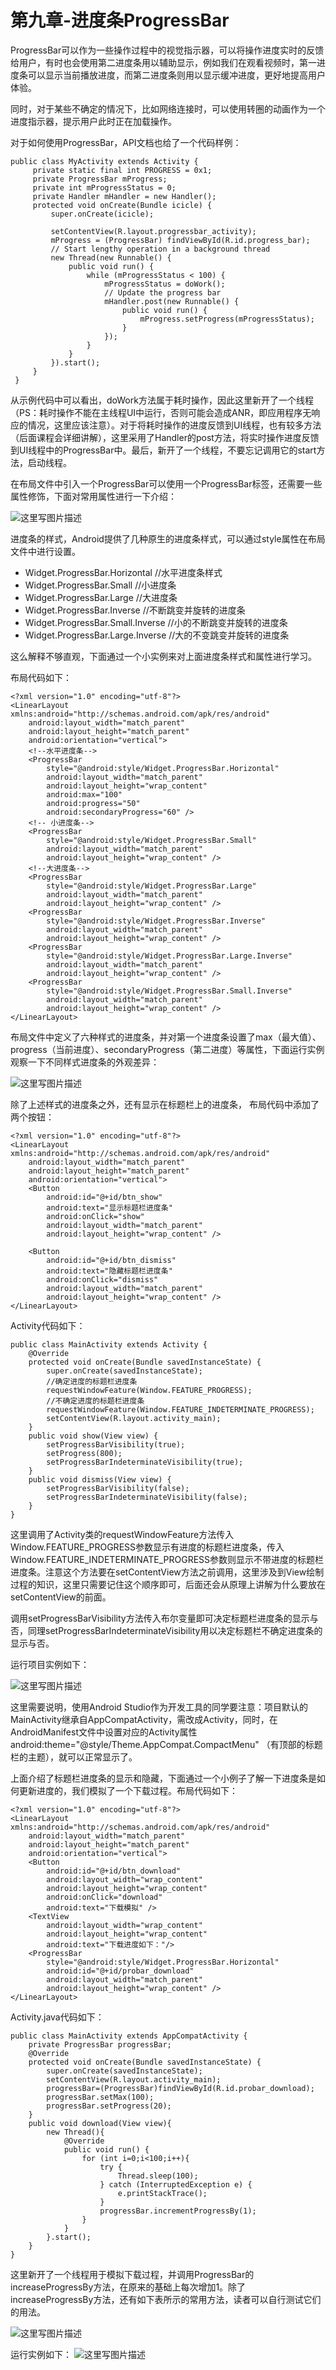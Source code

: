 # 第九章-进度条ProgressBar

ProgressBar可以作为一些操作过程中的视觉指示器，可以将操作进度实时的反馈给用户，有时也会使用第二进度条用以辅助显示，例如我们在观看视频时，第一进度条可以显示当前播放进度，而第二进度条则用以显示缓冲进度，更好地提高用户体验。

同时，对于某些不确定的情况下，比如网络连接时，可以使用转圈的动画作为一个进度指示器，提示用户此时正在加载操作。

对于如何使用ProgressBar，API文档也给了一个代码样例：

```
public class MyActivity extends Activity {
     private static final int PROGRESS = 0x1;
     private ProgressBar mProgress;
     private int mProgressStatus = 0;
     private Handler mHandler = new Handler();
     protected void onCreate(Bundle icicle) {
         super.onCreate(icicle);

         setContentView(R.layout.progressbar_activity);
         mProgress = (ProgressBar) findViewById(R.id.progress_bar);
         // Start lengthy operation in a background thread
         new Thread(new Runnable() {
             public void run() {
                 while (mProgressStatus < 100) {
                     mProgressStatus = doWork();
                     // Update the progress bar
                     mHandler.post(new Runnable() {
                         public void run() {
                             mProgress.setProgress(mProgressStatus);
                         }
                     });
                 }
             }
         }).start();
     }
 }
```

从示例代码中可以看出，doWork方法属于耗时操作，因此这里新开了一个线程（PS：耗时操作不能在主线程UI中运行，否则可能会造成ANR，即应用程序无响应的情况，这里应该注意）。对于将耗时操作的进度反馈到UI线程，也有较多方法（后面课程会详细讲解），这里采用了Handler的post方法，将实时操作进度反馈到UI线程中的ProgressBar中。最后，新开了一个线程，不要忘记调用它的start方法，启动线程。

在布局文件中引入一个ProgressBar可以使用一个ProgressBar标签，还需要一些属性修饰，下面对常用属性进行一下介绍：

![这里写图片描述](http://img.blog.csdn.net/20160425201600577)

进度条的样式，Android提供了几种原生的进度条样式，可以通过style属性在布局文件中进行设置。

- Widget.ProgressBar.Horizontal    //水平进度条样式
- Widget.ProgressBar.Small        //小进度条
- Widget.ProgressBar.Large        //大进度条
- Widget.ProgressBar.Inverse       //不断跳变并旋转的进度条
- Widget.ProgressBar.Small.Inverse  //小的不断跳变并旋转的进度条
- Widget.ProgressBar.Large.Inverse  //大的不变跳变并旋转的进度条

这么解释不够直观，下面通过一个小实例来对上面进度条样式和属性进行学习。

布局代码如下：

```
<?xml version="1.0" encoding="utf-8"?>
<LinearLayout xmlns:android="http://schemas.android.com/apk/res/android"
    android:layout_width="match_parent"
    android:layout_height="match_parent"
    android:orientation="vertical">
    <!--水平进度条-->
    <ProgressBar
        style="@android:style/Widget.ProgressBar.Horizontal"
        android:layout_width="match_parent"
        android:layout_height="wrap_content"
        android:max="100"
        android:progress="50"
        android:secondaryProgress="60" />
    <!-- 小进度条-->
    <ProgressBar
        style="@android:style/Widget.ProgressBar.Small"
        android:layout_width="match_parent"
        android:layout_height="wrap_content" />
    <!--大进度条-->
    <ProgressBar
        style="@android:style/Widget.ProgressBar.Large"
        android:layout_width="match_parent"
        android:layout_height="wrap_content" />
    <ProgressBar
        style="@android:style/Widget.ProgressBar.Inverse"
        android:layout_width="match_parent"
        android:layout_height="wrap_content" />
    <ProgressBar
        style="@android:style/Widget.ProgressBar.Large.Inverse"
        android:layout_width="match_parent"
        android:layout_height="wrap_content" />
    <ProgressBar
        style="@android:style/Widget.ProgressBar.Small.Inverse"
        android:layout_width="match_parent"
        android:layout_height="wrap_content" />
</LinearLayout>
```

布局文件中定义了六种样式的进度条，并对第一个进度条设置了max（最大值）、progress（当前进度）、secondaryProgress（第二进度）等属性，下面运行实例观察一下不同样式进度条的外观差异：

![这里写图片描述](images/9-1.png)

除了上述样式的进度条之外，还有显示在标题栏上的进度条，
布局代码中添加了两个按钮：

```
<?xml version="1.0" encoding="utf-8"?>
<LinearLayout xmlns:android="http://schemas.android.com/apk/res/android"
    android:layout_width="match_parent"
    android:layout_height="match_parent"
    android:orientation="vertical">
    <Button
        android:id="@+id/btn_show"
        android:text="显示标题栏进度条"
        android:onClick="show"
        android:layout_width="match_parent"
        android:layout_height="wrap_content" />

    <Button
        android:id="@+id/btn_dismiss"
        android:text="隐藏标题栏进度条"
        android:onClick="dismiss"
        android:layout_width="match_parent"
        android:layout_height="wrap_content" />
</LinearLayout>
```

Activity代码如下：

```
public class MainActivity extends Activity {
    @Override
    protected void onCreate(Bundle savedInstanceState) {
        super.onCreate(savedInstanceState);
        //确定进度的标题栏进度条
        requestWindowFeature(Window.FEATURE_PROGRESS);
        //不确定进度的标题栏进度条
        requestWindowFeature(Window.FEATURE_INDETERMINATE_PROGRESS);
        setContentView(R.layout.activity_main);
    }
    public void show(View view) {
        setProgressBarVisibility(true);
        setProgress(800);
        setProgressBarIndeterminateVisibility(true);
    }
    public void dismiss(View view) {
        setProgressBarVisibility(false);
        setProgressBarIndeterminateVisibility(false);
    }
}
```

这里调用了Activity类的requestWindowFeature方法传入Window.FEATURE_PROGRESS参数显示有进度的标题栏进度条，传入Window.FEATURE_INDETERMINATE_PROGRESS参数则显示不带进度的标题栏进度条。注意这个方法要在setContentView方法之前调用，这里涉及到View绘制过程的知识，这里只需要记住这个顺序即可，后面还会从原理上讲解为什么要放在setContentView的前面。

调用setProgressBarVisibility方法传入布尔变量即可决定标题栏进度条的显示与否，同理setProgressBarIndeterminateVisibility用以决定标题栏不确定进度条的显示与否。

运行项目实例如下：

![这里写图片描述](images/9-2.png)

这里需要说明，使用Android Studio作为开发工具的同学要注意：项目默认的MainActivity继承自AppCompatActivity，需改成Activity，同时，在AndroidManifest文件中设置对应的Activity属性android:theme="@style/Theme.AppCompat.CompactMenu" （有顶部的标题栏的主题），就可以正常显示了。

上面介绍了标题栏进度条的显示和隐藏，下面通过一个小例子了解一下进度条是如何更新进度的，我们模拟了一个下载过程。布局代码如下：

```
<?xml version="1.0" encoding="utf-8"?>
<LinearLayout xmlns:android="http://schemas.android.com/apk/res/android"
    android:layout_width="match_parent"
    android:layout_height="match_parent"
    android:orientation="vertical">
    <Button
        android:id="@+id/btn_download"
        android:layout_width="wrap_content"
        android:layout_height="wrap_content"
        android:onClick="download"
        android:text="下载模拟" />
    <TextView
        android:layout_width="wrap_content"
        android:layout_height="wrap_content"
        android:text="下载进度如下："/>  
    <ProgressBar
        style="@android:style/Widget.ProgressBar.Horizontal"
        android:id="@+id/probar_download"
        android:layout_width="match_parent"
        android:layout_height="wrap_content" />
</LinearLayout>
```

Activity.java代码如下：

```
public class MainActivity extends AppCompatActivity {
    private ProgressBar progressBar;
    @Override
    protected void onCreate(Bundle savedInstanceState) {
        super.onCreate(savedInstanceState);
        setContentView(R.layout.activity_main);
        progressBar=(ProgressBar)findViewById(R.id.probar_download);
        progressBar.setMax(100);
        progressBar.setProgress(20);
    }
    public void download(View view){
        new Thread(){
            @Override
            public void run() {
                for (int i=0;i<100;i++){
                    try {
                        Thread.sleep(100);
                    } catch (InterruptedException e) {
                        e.printStackTrace();
                    }
                    progressBar.incrementProgressBy(1);
                }
            }
        }.start();
    }
}
```

这里新开了一个线程用于模拟下载过程，并调用ProgressBar的increaseProgressBy方法，在原来的基础上每次增加1。除了increaseProgressBy方法，还有如下表所示的常用方法，读者可以自行测试它们的用法。

![这里写图片描述](images/9-3.png)

运行实例如下：
![这里写图片描述](images/9-4.png)